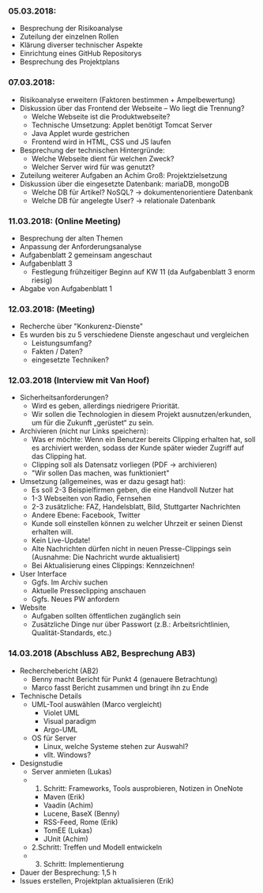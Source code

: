 ### 05.03.2018:
  *	Besprechung der Risikoanalyse
  *	Zuteilung der einzelnen Rollen
  *	Klärung diverser technischer Aspekte
  *	Einrichtung eines GitHub Repositorys
  *	Besprechung des Projektplans

### 07.03.2018:
  *	Risikoanalyse erweitern (Faktoren bestimmen + Ampelbewertung)
  *	Diskussion über das Frontend der Webseite – Wo liegt die Trennung?
    -	Welche Webseite ist die Produktwebseite?
    -	Technische Umsetzung: Applet benötigt Tomcat Server
    -	Java Applet wurde gestrichen
    -	Frontend wird in HTML, CSS und JS laufen
  *	Besprechung der technischen Hintergründe:
    -	Welche Webseite dient für welchen Zweck?
    -	Welcher Server wird für was genutzt?
  *	Zuteilung weiterer Aufgaben an Achim Groß: Projektzielsetzung
  *	Diskussion über die eingesetzte Datenbank: mariaDB, mongoDB
    -	Welche DB für Artikel? NoSQL? -> dokumentenorientiere Datenbank
    -	Welche DB für angelegte User? -> relationale Datenbank

### 11.03.2018: (Online Meeting)
  * Besprechung der alten Themen
  * Anpassung der Anforderungsanalyse
  * Aufgabenblatt 2 gemeinsam angeschaut
  * Aufgabenblatt 3
    - Festlegung frühzeitiger Beginn auf KW 11 (da Aufgabenblatt 3 enorm riesig)
  * Abgabe von Aufgabenblatt 1

### 12.03.2018: (Meeting)
  * Recherche über "Konkurenz-Dienste"
  * Es wurden bis zu 5 verschiedene Dienste angeschaut und vergleichen
    - Leistungsumfang?
    - Fakten / Daten?
    - eingesetzte Techniken?
  
### 12.03.2018 (Interview mit Van Hoof)
  * Sicherheitsanforderungen?
    -	Wird es geben, allerdings niedrigere Priorität. 
    -	Wir sollen die Technologien in diesem Projekt ausnutzen/erkunden, um für die Zukunft „gerüstet“ zu sein.
  * Archivieren (nicht nur Links speichern):
    -	Was er möchte: Wenn ein Benutzer bereits Clipping erhalten hat, soll es archiviert werden, sodass der Kunde später wieder Zugriff auf das Clipping hat.
    -	Clipping soll als Datensatz vorliegen (PDF -> archivieren)
    -	"Wir sollen Das machen, was funktioniert"
  * Umsetzung (allgemeines, was er dazu gesagt hat):
    -	Es soll 2-3 Beispielfirmen geben, die eine Handvoll Nutzer hat
    -	1-3 Webseiten von Radio, Fernsehen 
    -	2-3 zusätzliche: FAZ, Handelsblatt, Bild, Stuttgarter Nachrichten
    -	Andere Ebene: Facebook, Twitter
    -	Kunde soll einstellen können zu welcher Uhrzeit er seinen Dienst erhalten will.
    -	Kein Live-Update!
    -	Alte Nachrichten dürfen nicht in neuen Presse-Clippings sein (Ausnahme: Die Nachricht wurde aktualisiert)
    -	Bei Aktualisierung eines Clippings: Kennzeichnen!
 * User Interface
    -	Ggfs. Im Archiv suchen
    -	Aktuelle Presseclipping anschauen
    -	Ggfs. Neues PW anfordern
 * Website
    -	Aufgaben sollten öffentlichen zugänglich sein
    -	Zusätzliche Dinge nur über Passwort (z.B.: Arbeitsrichtlinien, Qualität-Standards, etc.)

### 14.03.2018 (Abschluss AB2, Besprechung AB3)
 * Recherchebericht (AB2)
    - Benny macht Bericht für Punkt 4 (genauere Betrachtung)
    - Marco fasst Bericht zusammen und bringt ihn zu Ende
 * Technische Details
    - UML-Tool auswählen (Marco vergleicht)
      * Violet UML
      * Visual paradigm
      * Argo-UML
    - OS für Server
      * Linux, welche Systeme stehen zur Auswahl?
      * vllt. Windows?
 * Designstudie
    - Server anmieten (Lukas)
    - 1. Schritt: Frameworks, Tools ausprobieren, Notizen in OneNote
      * Maven (Erik)
	  * Vaadin (Achim)
	  * Lucene, BaseX (Benny)
	  * RSS-Feed, Rome (Erik)
	  * TomEE (Lukas)
	  * JUnit (Achim)
	- 2.Schritt: Treffen und Modell entwickeln
	- 3. Schritt: Implementierung
 * Dauer der Besprechung: 1,5 h
 * Issues erstellen, Projektplan aktualisieren (Erik)
 